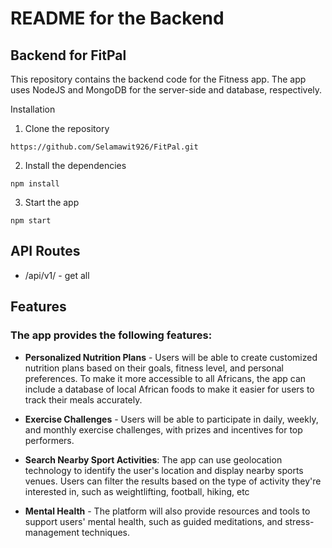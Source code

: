# README for the Backend
## Backend for FitPal
This repository contains the backend code for the Fitness app. The app uses NodeJS and MongoDB for the server-side and database, respectively.

Installation
1. Clone the repository
```
https://github.com/Selamawit926/FitPal.git
```

2. Install the dependencies

```
npm install
```
3. Start the app
```
npm start
```

## API Routes
- /api/v1/   - get all

## Features
### The app provides the following features:

- **Personalized Nutrition Plans** - Users will be able to create customized nutrition plans based on their goals, fitness level, and personal preferences. To make it more accessible to all Africans, the app can include a database of local African foods to make it easier for users to track their meals accurately.

- **Exercise Challenges** - Users will be able to participate in daily, weekly, and monthly exercise challenges, with prizes and incentives for top performers.

- **Search Nearby Sport Activities**: The app can use geolocation technology to identify the user's location and display nearby sports venues. Users can filter the results based on the type of activity they're interested in, such as weightlifting, football, hiking, etc

- **Mental Health** - The platform will also provide resources and tools to support users' mental health, such as guided meditations, and stress-management techniques.


